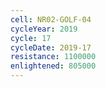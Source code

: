 ```yaml
---
cell: NR02-GOLF-04
cycleYear: 2019
cycle: 17
cycleDate: 2019-17
resistance: 1100000
enlightened: 805000
---
```

